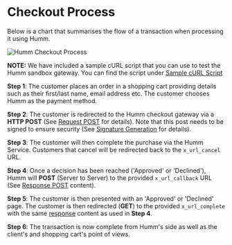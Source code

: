 # Checkout Process

Below is a chart that summarises the flow of a transaction when processing it using Humm.

<img src="/img/api/1.png" alt="Humm Checkout Process">

**NOTE:** We have included a sample cURL script that you can use to test the Humm sandbox gateway. You can find the script under [Sample cURL Script](../developer_resources/sample_curl.md)

 **Step 1**: The customer places an order in a shopping cart providing details such as their first/last name, email address etc. The customer chooses Humm as the payment method.

 **Step 2**: The customer is redirected to the Humm checkout gateway via a **HTTP POST** (See <a href="/developer_resources/gateway_reference/#request-post">Request POST</a> for details). Note that this post needs to be signed to ensure security (See <a href="/developer_resources/signature_generation/">Signature Generation</a> for details).

 **Step 3**: The customer will then complete the purchase via the Humm Service. Customers that cancel will be redirected back to the <code>x_url_cancel</code> URL.

**Step 4**: Once a decision has been reached ('Approved' or 'Declined'), Humm will **POST** (Server to Server) to the provided <code>x_url_callback</code> URL  (See <a href="/developer_resources/gateway_reference/#post-and-get-responses">Response POST</a> content).  

**Step 5**: The customer is then presented with an 'Approved' or 'Declined' page.  The customer is then redirected (**GET**) to the provided <code>x_url_complete</code> with the same <a href="/developer_resources/gateway_reference/#post-and-get-responses">response</a> content as used in **Step 4**.  

 **Step 6**: The transaction is now complete from Humm's side as well as the client's and shopping cart's point of views.

